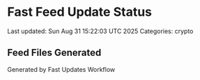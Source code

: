 # Fast Feed Update Status
Last updated: Sun Aug 31 15:22:03 UTC 2025
Categories: crypto

## Feed Files Generated

Generated by Fast Updates Workflow
